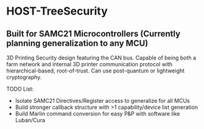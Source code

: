 # HOST-TreeSecurity
## Built for SAMC21 Microcontrollers (Currently planning generalization to any MCU)

3D Printing Security design featuring the CAN bus. Capable of being both a farm network and internal 3D printer communication protocol with hierarchical-based, root-of-trust. Can use post-quantum or lightweight cryptography.

TODO List:
- Isolate SAMC21 Directives/Register access to generalize for all MCUs
- Build stronger callback structure with >1 capability/device list generation
- Build Marlin command conversion for easy P&P with software like Luban/Cura
